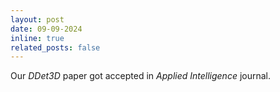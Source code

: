```yaml
---
layout: post
date: 09-09-2024
inline: true
related_posts: false
---
```


Our *DDet3D* paper got accepted in *Applied Intelligence* journal.
